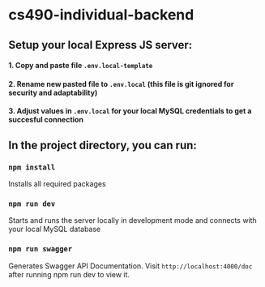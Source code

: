 # cs490-individual-backend

## Setup your local Express JS server: 

#### 1. Copy and paste file `.env.local-template`
#### 2. Rename new pasted file to `.env.local` (this file is git ignored for security and adaptability)
#### 3. Adjust values in `.env.local` for your local MySQL credentials to get a succesful connection

## In the project directory, you can run:

### `npm install`
Installs all required packages

### `npm run dev`
Starts and runs the server locally in development mode and connects with your local MySQL database

### `npm run swagger`
Generates Swagger API Documentation. Visit `http://localhost:4000/doc` after running npm run dev to view it.